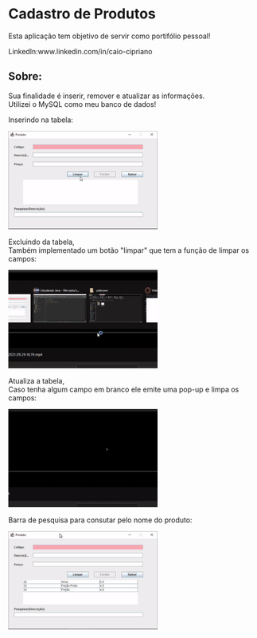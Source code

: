 # Cadastro de Produtos
Esta aplicação tem objetivo de servir como portifólio pessoal!
<p>Linkedln:www.linkedin.com/in/caio-cipriano
<h2>Sobre:</h2>
<p>Sua finalidade é inserir, remover e atualizar as informações.<br>Utilizei o MySQL como meu banco de dados!</p>
<p>Inserindo na tabela:
<p align="left">
 <img width="300" src = "asstes/to_readme/salvar.gif">
<p>
<p>Excluindo da tabela,<br>Também implementado um botão "limpar" que tem a função de limpar os campos:
<p align="left">
 <img width="300" src = "asstes/to_readme/exclui.gif">
<p>
 <p>Atualiza a tabela,<br>Caso tenha algum campo em branco ele emite uma pop-up e limpa os campos:
<p align="left">
 <img width="300" src = "asstes/to_readme/atualiza.gif">
<p>
<p>Barra de pesquisa para consutar pelo nome do produto:
<p align="left">
 <img width="300" src = "asstes/to_readme/pesquisa.gif">
<p>
